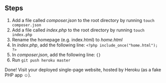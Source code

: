 ## Steps

1. Add a file called *composer.json* to the root directory by running `touch composer.json`
2. Add a file called *index.php* to the root directory by running `touch index.php`
3. Rename the homepage (e.g. index.html) to *home.html*
4. In *index.php*, add the following line: `<?php include_once("home.html"); ?>`
5. In *composer.json*, add the following line: `{}`
6. Run `git push heroku master`

Done! Visit your deployed single-page website, hosted by Heroku (as a fake PHP app ☺).
